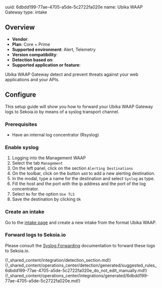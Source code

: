 uuid: 6dbdd199-77ae-4705-a5de-5c2722fa020e
name: Ubika WAAP Gateway
type: intake

## Overview
- **Vendor**:
- **Plan**: Core + Prime
- **Supported environment**: Alert, Telemetry
- **Version compatibility**:
- **Detection based on**:
- **Supported application or feature**:

Ubika WAAP Gateway detect and prevent threats against your web applications and your APIs.



## Configure

This setup guide will show you how to forward your Ubika WAAP Gateway logs
to Sekoia.io by means of a syslog transport channel.

### Prerequisites

- Have an internal log concentrator (Rsyslog)

### Enable syslog

1. Logging into the Management WAAP
2. Select the tab `Management`
3. On the left panel, click on the section `Alerting Destinations`
4. On the toolbar, click on the button `add` to add a new alerting destination.
5. In the modal, type a name for the destination and select `Syslog` as type.
6. Fill the host and the port with the ip address and the port of the log concentrator.
7. Select `No` for the option `Use TLS`
8. Save the destination by clicking `Ok`

### Create an intake

Go to the [intake page](https://app.sekoia.io/operations/intakes) and create a new intake from the format Ubika WAAP.


### Forward logs to Sekoia.io

Please consult the [Syslog Forwarding](../../../ingestion_methods/sekoiaio_forwarder/) documentation to forward these logs to Sekoia.io.

{!_shared_content/integration/detection_section.md!}
{!_shared_content/operations_center/detection/generated/suggested_rules_6dbdd199-77ae-4705-a5de-5c2722fa020e_do_not_edit_manually.md!}
{!_shared_content/operations_center/integrations/generated/6dbdd199-77ae-4705-a5de-5c2722fa020e.md!}

